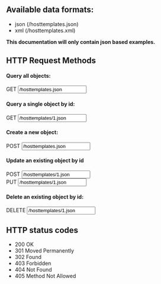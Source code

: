 ## Available data formats:
- json (/hosttemplates.json)
- xml (/hosttemplates.xml)

**This documentation will only contain json based examples.**

## HTTP Request Methods

#### Query all objects:
<div class="input-group">
	<span class="input-group-addon bg-color-green txt-color-white">GET</span>
	<input type="text" class="form-control" value="/hosttemplates.json">
</div>


#### Query a single object by id:
<div class="input-group">
	<span class="input-group-addon bg-color-green txt-color-white">GET</span>
	<input type="text" class="form-control" value="/hosttemplates/1.json">
</div>


#### Create a new object:
<div class="input-group">
	<span class="input-group-addon bg-color-blue txt-color-white">POST</span>
	<input type="text" class="form-control" value="/hosttemplates.json">
</div>


#### Update an existing object by id
<div class="input-group">
	<span class="input-group-addon bg-color-blue txt-color-white">POST</span>
	<input type="text" class="form-control" value="/hosttemplates/1.json">
</div>

<div class="input-group">
	<span class="input-group-addon bg-color-blueDark txt-color-white">PUT</span>
	<input type="text" class="form-control" value="/hosttemplates/1.json">
</div>


#### Delete an existing object by id:
<div class="input-group">
	<span class="input-group-addon bg-color-red txt-color-white">DELETE</span>
	<input type="text" class="form-control" value="/hosttemplates/1.json">
</div>

## HTTP status codes
- 200 OK
- 301 Moved Permanently
- 302 Found
- 403 Forbidden
- 404 Not Found
- 405 Method Not Allowed


